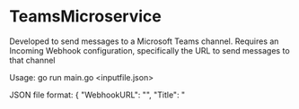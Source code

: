 # TeamsMicroservice

Developed to send messages to a Microsoft Teams channel. Requires an Incoming Webhook configuration, specifically the URL
to send messages to that channel

Usage: go run main.go <inputfile.json>

JSON file format:
{
    "WebhookURL": "<WebhookURL>",
	"Title": "<Title of Message>",
	"Text": "<Text of Message>"
}

How to use:
1) Click on the 3 dots next to the desired channel 
2) Click Connectors
3) Click Add/configure for Incoming Webhook
4) Enter an appropriate name and click Create
5) Copy the URL
6) Paste the URL in the <WebhookURL> field in json file 
7) Configure your message title/text along with any other fields in json file
8) Run 'go run main.go <inputfile.json>'


If you set up Webhook before but forgot URL:
Do steps 1-2
3) On the left side (under Manage), click on Configured
4) Under Incoming Webhook, click on # Configured
5) Click on Manage (of the name of your webhook) <- You can also edit the name of your webhook this way and set an image
6) The URL should be at the bottom to Copy


For more documentation:
- Message Cards
    https://learn.microsoft.com/en-us/outlook/actionable-messages/message-card-reference
- Adaptive Cards (actionable messages only via email) for future implementation?
    https://learn.microsoft.com/en-us/outlook/actionable-messages/adaptive-card

References
Microsoft webhook vs connectors exercise - https://learn.microsoft.com/en-us/training/modules/msteams-webhooks-connectors/
Microsoft webhook vs connectors video - https://www.youtube.com/watch?v=EtMOuBi82LI
Send a message (messageCard/AdaptiveCard) - https://github.com/atc0005/go-teams-notify
Send a message/notification - https://github.com/atc0005/send2teams
https://github.com/dasrick/go-teams-notify
